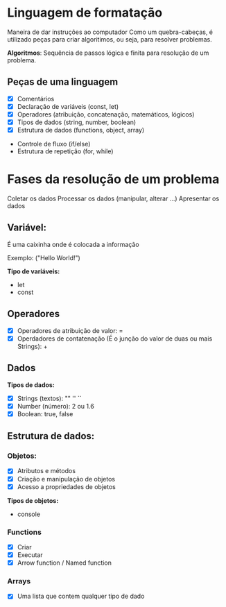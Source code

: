 # Linguagem de formatação

Maneira de dar instruções ao computador 
Como um quebra-cabeças, é utilizado peças para criar algoritimos, ou seja, para resolver problemas. 

**Algoritmos**: Sequência de passos lógica e finita para resolução de um problema.

## Peças de uma linguagem

- [x] Comentários
- [x] Declaração de variáveis (const, let)
- [x] Operadores (atribuição, concatenação, matemáticos, lógicos)
- [x] Tipos de dados (string, number, boolean)
- [x] Estrutura de dados (functions, object, array)
- Controle de fluxo (if/else)
- Estrutura de repetição (for, while)


# Fases da resolução de um problema

Coletar os dados
Processar os dados (manipular, alterar ...)
Apresentar os dados

## Variável:
É uma caixinha onde é colocada a informação

Exemplo: ("Hello World!")

**Tipo de variáveis:**

- let
- const

## Operadores

- [x] Operadores de atribuição de valor: =
- [x] Operdadores de contatenação (É o junção do valor de duas ou mais Strings): +

## Dados

**Tipos de dados:**

- [x] Strings (textos): "" '' ``
- [x] Number (número): 2 ou 1.6
- [x] Boolean: true, false

## Estrutura de dados:

### Objetos:

- [x] Atributos e métodos
- [x] Criação e manipulação de objetos
- [x] Acesso a propriedades de objetos

**Tipos de objetos:**

- console

### Functions

- [x] Criar
- [x] Executar
- [x] Arrow function / Named function

### Arrays

- [x] Uma lista que contem qualquer tipo de dado
